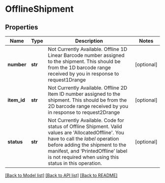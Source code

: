 # OfflineShipment

## Properties
Name | Type | Description | Notes
------------ | ------------- | ------------- | -------------
**number** | **str** | Not Currently Available. Offline 1D Linear Barcode number assigned to the shipment. This should be from the 1D barcode range received by you in response to request1Drange | [optional] 
**item_id** | **str** | Not Currently Available. Offline 2D Item ID number assigned to the shipment. This should be from the 2D barcode range received by you in response to request2Drange | [optional] 
**status** | **str** | Not Currently Available. Code for status of Offline Shipment. Valid values are &#x27;AllocatedOffline&#x27;. You have to call the *label* operation before adding the shipment to the manifest, and ‘PrintedOffline’  label is not required when using this status in this operation. | [optional] 

[[Back to Model list]](../README.md#documentation-for-models) [[Back to API list]](../README.md#documentation-for-api-endpoints) [[Back to README]](../README.md)

